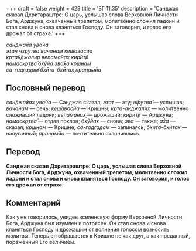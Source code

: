 +++
draft = false
weight = 429
title = 'БГ 11.35'
description = 'Санджая сказал Дхритараштре: О царь, услышав слова Верховной Личности Бога, Арджуна, охваченный трепетом, молитвенно сложил ладони и стал снова и снова кланяться Господу. Он заговорил, и голос его дрожал от страха.'
+++

_сан̃джайа ува̄ча  
этач чхрутва̄ вачанам̇ кеш́авасйа  
кр̣та̄н̃джалир вепама̄нах̣ кирӣт̣ӣ  
намаскр̣тва̄ бхӯйа эва̄ха кр̣шн̣ам̇  
са-гадгадам̇ бхӣта-бхӣтах̣ пран̣амйа_

## Пословный перевод

_сан̃джайах̣_ _ува̄ча_ — Санджая сказал; _этат_ — эту; _ш́рутва̄_ — услышав; _вачанам_ — речь; _кеш́авасйа_ — Кришны; _кр̣та_\-_ан̃джалих̣_ — молитвенно сложивший ладони; _вепама̄нах̣_ — дрожащий; _кирӣт̣ӣ_ — Арджуна; _намаскр̣тва̄_ — отдав поклон; _бхӯйах̣_ — снова; _эва_ — также; _а̄ха_ — сказал; _кр̣шн̣ам_ — Кришне; _са_\-_гадгадам_ — запинаясь; _бхӣта_\-_бхӣтах̣_ — напуганный; _пран̣амйа_ — почтительно склонившись.

## Перевод

**Санджая сказал Дхритараштре: О царь, услышав слова Верховной Личности Бога, Арджуна, охваченный трепетом, молитвенно сложил ладони и стал снова и снова кланяться Господу. Он заговорил, и голос его дрожал от страха.**

## Комментарий

Как уже говорилось, увидев вселенскую форму Верховной Личности Бога, Арджуна был изумлен и потрясен. Он стал снова и снова кланяться Господу и дрожащим от волнения голосом возносить молитвы. Теперь он обращается к Кришне не как друг, а как преданный, пораженный Его величием.
